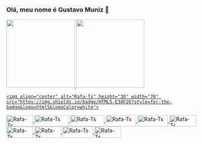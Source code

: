
### Olá, meu nome é Gustavo Muniz 👋

 <div>
  <a href="https://github.com/gumunizs">
  <img height="180em" src="https://github-readme-stats.vercel.app/api?username=gumunizs&show_icons=true&theme=tokyonight&include_all_commits=true&count_private=false"/>
  <img height="180em" src="https://github-readme-stats.vercel.app/api/top-langs/?username=gumunizs&layout=compact&langs_count=7&theme=tokyonight"/>
</div>
<div style="display: inline_block">
 
    <img align="center" alt="Rafa-Ts" height="30" width="70" src="https://img.shields.io/badge/HTML5-E34F26?style=for-the-badge&logo=html5&logoColor=white">
   <img align="center" alt="Rafa-Ts" height="30" width="70" src="https://img.shields.io/badge/CSS3-1572B6?style=for-the-badge&logo=css3&logoColor=white">
    <img align="center" alt="Rafa-Ts" height="30" width="90" src="https://img.shields.io/badge/JavaScript-F7DF1E?style=for-the-badge&logo=javascript&logoColor=white">
    <img align="center" alt="Rafa-Ts" height="30" width="90" src="https://img.shields.io/badge/TypeScript-007ACC?style=for-the-badge&logo=typescript&logoColor=white">
    <img align="center" alt="Rafa-Ts" height="30" width="80" src="https://img.shields.io/badge/Angular-DD0031?style=for-the-badge&logo=angular&logoColor=white">
    <img align="center" alt="Rafa-Ts" height="30" width="80" src="https://img.shields.io/badge/Bootstrap-563D7C?style=for-the-badge&logo=bootstrap&logoColor=white">
    <img align="center" alt="Rafa-Ts" height="30" width="70" src="https://img.shields.io/badge/jQuery-0769AD?style=for-the-badge&logo=jquery&logoColor=white">
   <img align="center" alt="Rafa-Ts" height="30" width="70" src="https://img.shields.io/badge/Spring-6DB33F?style=for-the-badge&logo=spring&logoColor=white">
   <img align="center" alt="Rafa-Ts" height="30" width="70" src="https://img.shields.io/badge/MySQL-00000F?style=for-the-badge&logo=mysql&logoColor=white">
   <img align="center" alt="Rafa-Ts" height="30" width="80" src="https://img.shields.io/badge/Heroku-430098?style=for-the-badge&logo=heroku&logoColor=white">
   <img align="center" alt="Rafa-Ts" height="30" width="70" src="https://img.shields.io/badge/Node.js-43853D?style=for-the-badge&logo=node.js&logoColor=white">
  

</div>

